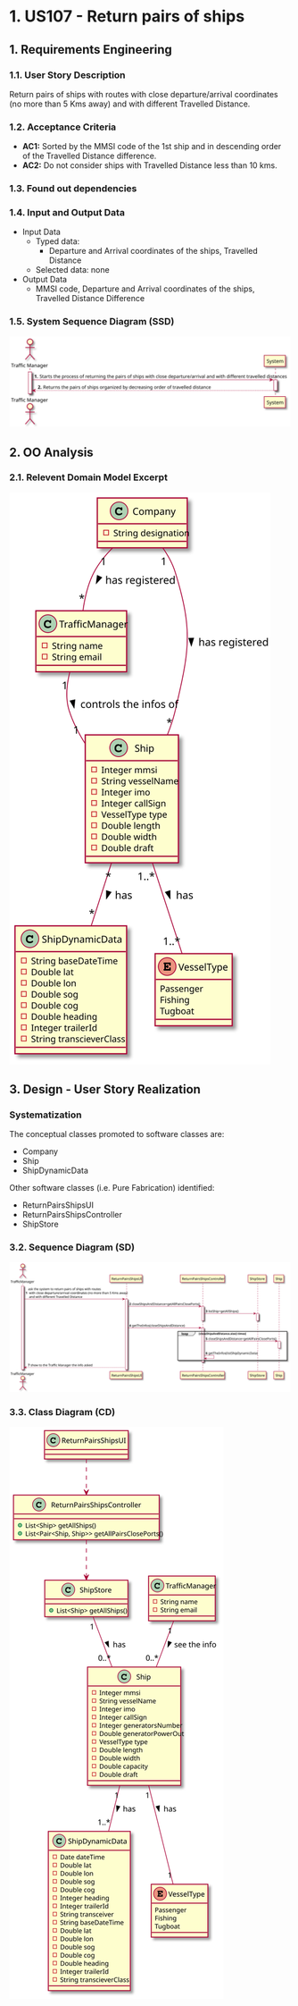 # 1. US107 - Return pairs of ships 


## 1. Requirements Engineering 

### 1.1. User Story Description

Return pairs of ships with routes with close departure/arrival coordinates (no
more than 5 Kms away) and with different Travelled Distance.


### 1.2. Acceptance Criteria

- **AC1:** Sorted by the MMSI code of the 1st ship and in descending order of the
  Travelled Distance difference.
- **AC2:** Do not consider ships with Travelled Distance less than 10 kms.


### 1.3. Found out dependencies


### 1.4. Input and Output Data

- Input Data
    - Typed data:
        - Departure and Arrival coordinates of the ships, Travelled Distance
    - Selected data: none
- Output Data
    - MMSI code, Departure and Arrival coordinates of the ships, Travelled Distance Difference


### 1.5. System Sequence Diagram (SSD)

![SSD](US107-SSD.svg)



## 2. OO Analysis

### 2.1. Relevent Domain Model Excerpt

![SSD](US107-MD.svg)



## 3. Design - User Story Realization

### Systematization ##

The conceptual classes promoted to software classes are:
* Company
* Ship
* ShipDynamicData

Other software classes (i.e. Pure Fabrication) identified:
* ReturnPairsShipsUI
* ReturnPairsShipsController
* ShipStore


### 3.2. Sequence Diagram (SD)

![SSD](US107-SD.svg)


### 3.3. Class Diagram (CD)

![SSD](US107-CD.svg)
